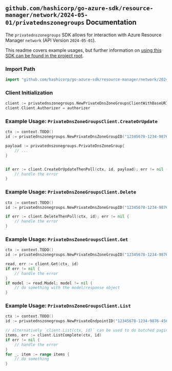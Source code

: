 
## `github.com/hashicorp/go-azure-sdk/resource-manager/network/2024-05-01/privatednszonegroups` Documentation

The `privatednszonegroups` SDK allows for interaction with Azure Resource Manager `network` (API Version `2024-05-01`).

This readme covers example usages, but further information on [using this SDK can be found in the project root](https://github.com/hashicorp/go-azure-sdk/tree/main/docs).

### Import Path

```go
import "github.com/hashicorp/go-azure-sdk/resource-manager/network/2024-05-01/privatednszonegroups"
```


### Client Initialization

```go
client := privatednszonegroups.NewPrivateDnsZoneGroupsClientWithBaseURI("https://management.azure.com")
client.Client.Authorizer = authorizer
```


### Example Usage: `PrivateDnsZoneGroupsClient.CreateOrUpdate`

```go
ctx := context.TODO()
id := privatednszonegroups.NewPrivateDnsZoneGroupID("12345678-1234-9876-4563-123456789012", "example-resource-group", "privateEndpointName", "privateDnsZoneGroupName")

payload := privatednszonegroups.PrivateDnsZoneGroup{
	// ...
}


if err := client.CreateOrUpdateThenPoll(ctx, id, payload); err != nil {
	// handle the error
}
```


### Example Usage: `PrivateDnsZoneGroupsClient.Delete`

```go
ctx := context.TODO()
id := privatednszonegroups.NewPrivateDnsZoneGroupID("12345678-1234-9876-4563-123456789012", "example-resource-group", "privateEndpointName", "privateDnsZoneGroupName")

if err := client.DeleteThenPoll(ctx, id); err != nil {
	// handle the error
}
```


### Example Usage: `PrivateDnsZoneGroupsClient.Get`

```go
ctx := context.TODO()
id := privatednszonegroups.NewPrivateDnsZoneGroupID("12345678-1234-9876-4563-123456789012", "example-resource-group", "privateEndpointName", "privateDnsZoneGroupName")

read, err := client.Get(ctx, id)
if err != nil {
	// handle the error
}
if model := read.Model; model != nil {
	// do something with the model/response object
}
```


### Example Usage: `PrivateDnsZoneGroupsClient.List`

```go
ctx := context.TODO()
id := privatednszonegroups.NewPrivateEndpointID("12345678-1234-9876-4563-123456789012", "example-resource-group", "privateEndpointName")

// alternatively `client.List(ctx, id)` can be used to do batched pagination
items, err := client.ListComplete(ctx, id)
if err != nil {
	// handle the error
}
for _, item := range items {
	// do something
}
```

